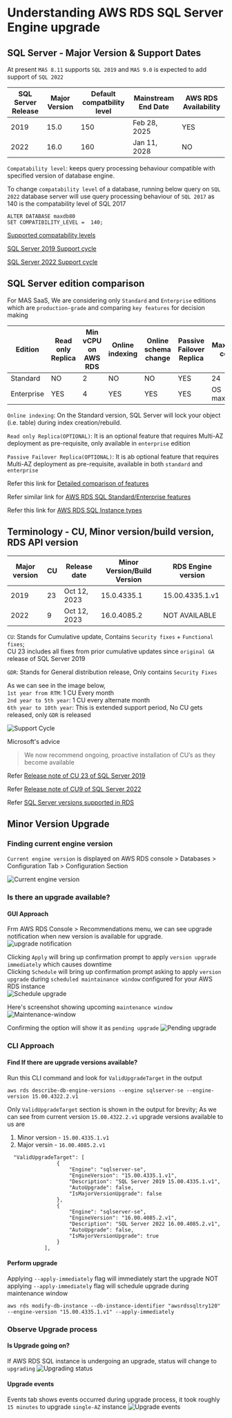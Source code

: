 # Understanding AWS RDS SQL Server Engine upgrade #
## SQL Server - Major Version & Support Dates ##
At present `MAS 8.11` supports `SQL 2019` and
`MAS 9.0` is expected to add support of `SQL 2022`

|SQL Server Release|Major Version|Default compatbility level|Mainstream End Date|AWS RDS Availability|
|------------------|-------------|--------------------------|-------------------|--------------------|
|2019              |15.0         |150                       |Feb 28, 2025       |YES
|2022              |16.0         |160                       |Jan 11, 2028       |NO

`Compatability level`: keeps query processing behaviour compatible with specified version of database engine.

To change `compatability level` of a database, running below query on `SQL 2022` database server will use
query processing behaviour of `SQL 2017` as 140 is the compatability level of SQL 2017

```
ALTER DATABASE maxdb80
SET COMPATIBILITY_LEVEL =  140;
```


[Supported compatability levels](https://learn.microsoft.com/en-us/sql/t-sql/statements/alter-database-transact-sql-compatibility-level?view=sql-server-ver16)

[SQL Server 2019 Support cycle](https://learn.microsoft.com/en-us/lifecycle/products/sql-server-2019)

[SQL Server 2022 Support cycle](https://learn.microsoft.com/en-us/lifecycle/products/sql-server-2022)

## SQL Server edition comparison  ##
For MAS SaaS, We are considering only `Standard` and `Enterprise` editions which are `production-grade` and comparing `key features` for decision making

|Edition   |Read only Replica|Min vCPU on AWS RDS|Online indexing|Online schema change|Passive Failover Replica|Max CPU core|Max Memory(GB)|Max Db Size(PB)|
|----------|---|---|--|---|---|----------|----------|---|
|Standard  |NO |2  |NO|NO |YES|24        |128       |524
|Enterprise|YES|4  |YES|YES|YES|OS maximum|OS maximum|524

`Online indexing`:
On the Standard version, SQL Server will lock your object (i.e. table) during index creation/rebuild.

`Read only Replica(OPTIONAL)`:
It is an optional feature that requires Multi-AZ deployment as pre-requisite, only available in `enterprise` edition

`Passive Failover Replica(OPTIONAL)`:
It is ab optional feature that requires Multi-AZ deployment as pre-requisite, available in both `standard` and `enterprise`

Refer this link for [Detailed comparison of features](https://learn.microsoft.com/en-us/sql/sql-server/editions-and-components-of-sql-server-2019?view=sql-server-ver15&preserve-view=true)

Refer similar link for [AWS RDS SQL Standard/Enterprise features](https://docs.aws.amazon.com/prescriptive-guidance/latest/evaluate-downgrading-sql-server-edition/compare.html)

Refer this link for [AWS RDS SQL Instance types](https://aws.amazon.com/rds/sqlserver/pricing/?nc=sn&loc=4)


## Terminology - CU, Minor version/build version, RDS API version ##
|Major version|CU | Release date|Minor Version/Build Version|RDS Engine version|
|-------------|---|-------------|---------------------------|------------------|
|2019         |23 |Oct 12, 2023 |15.0.4335.1                |15.00.4335.1.v1   |
|2022         |9  |Oct 12, 2023 |16.0.4085.2                |NOT AVAILABLE     |

`CU`: Stands for Cumulative update, Contains `Security fixes` + `Functional fixes`; 
<BR> CU 23 includes all fixes from prior cumulative updates since `original GA` release of SQL Server 2019

`GDR`: Stands for General distribution release, Only contains `Security Fixes` 

As we can see in the image below, <BR>
`1st year from RTM`: 1 CU Every month<BR>
`2nd year to 5th year`: 1 CU every alternate month <BR>
`6th year to 10th year`: This is extended support period, No CU gets released, only `GDR` is released

![Support Cycle](pics/upgrade/1-support-cycle.png)

 Microsoft's advice
 > We now recommend ongoing, proactive installation of CU’s as they become available

Refer [Release note of CU 23 of SQL Server 2019](https://learn.microsoft.com/en-us/troubleshoot/sql/releases/sqlserver-2019/cumulativeupdate23)

Refer [Release note of CU9 of SQL Server 2022](https://learn.microsoft.com/en-us/troubleshoot/sql/releases/sqlserver-2022/cumulativeupdate9#2659494)

Refer [SQL Server versions supported in RDS](https://docs.aws.amazon.com/AmazonRDS/latest/UserGuide/CHAP_SQLServer.html)

## Minor Version Upgrade ##
### Finding current engine version ###
`Current engine version` is displayed on AWS RDS console > Databases > Configuration Tab > Configuration Section

![Current engine version](pics/upgrade/2-current-engine-version.png)

### Is there an upgrade available? ###
#### GUI Approach ####

Frm AWS RDS Console > Recommendations menu, we can see upgrade notification when new version is available for upgrade.
![upgrade notification](pics/upgrade/3-upgrade-notification.png)

Clicking `Apply` will bring up confirmation prompt to apply `version upgrade` `immediately` which causes downtime <BR>
Clicking `Schedule` will bring up confirmation prompt asking to apply `version upgrade` during `scheduled maintainance window` configured for your AWS RDS instance<BR>
![Schedule upgrade](pics/upgrade/4-schedule-upgrade.png)

Here's screenshot showing upcoming `maintenance window` 
![Maintenance-window](pics/upgrade/5-maintenance-window.png)

Confirming the option will show it as `pending upgrade`
![Pending upgrade](pics/upgrade/6-pending-upgrade.png)

### CLI Approach ###

#### Find If there are upgrade versions available? ####
Run this CLI command and look for `ValidUpgradeTarget` in the output
```
aws rds describe-db-engine-versions --engine sqlserver-se --engine-version 15.00.4322.2.v1 
```

Only `ValidUpgradeTarget` section is shown in the output for brevity; As we can see from current version `15.00.4322.2.v1` upgrade versions available to us are <BR>
1. Minor version - `15.00.4335.1.v1`
2. Major versin - `16.00.4085.2.v1`

```
  "ValidUpgradeTarget": [
                {
                    "Engine": "sqlserver-se",
                    "EngineVersion": "15.00.4335.1.v1",
                    "Description": "SQL Server 2019 15.00.4335.1.v1",
                    "AutoUpgrade": false,
                    "IsMajorVersionUpgrade": false
                },
                {
                    "Engine": "sqlserver-se",
                    "EngineVersion": "16.00.4085.2.v1",
                    "Description": "SQL Server 2022 16.00.4085.2.v1",
                    "AutoUpgrade": false,
                    "IsMajorVersionUpgrade": true
                }
            ],
```

#### Perform upgrade ####
Applying `--apply-immediately` flag will immediately start the upgrade
NOT applying `--apply-immediately` flag will schedule upgrade during maintenance window

```
aws rds modify-db-instance --db-instance-identifier "awsrdssqltry120" --engine-version "15.00.4335.1.v1" --apply-immediately

```

### Observe Upgrade process  ###
#### Is Upgrade going on? ####
If AWS RDS SQL instance is undergoing an upgrade, status will change to `upgrading`
![Upgrading status](pics/upgrade/7-upgrading.png)

#### Upgrade events ####
Events tab shows events occurred during upgrade process, it took roughly `15 minutes` to upgrade `single-AZ` instance
![Upgrade events](pics/upgrade/8-upgrade-events.png)
